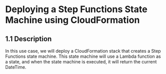 # Deploying a Step Functions State Machine using CloudFormation

## 1.1 Description
In this use case, we will deploy a CloudFormation stack that creates a Step Functions state machine. This state machine will use a Lambda function as a state, and when the state machine is executed, it will return the current DateTime.

